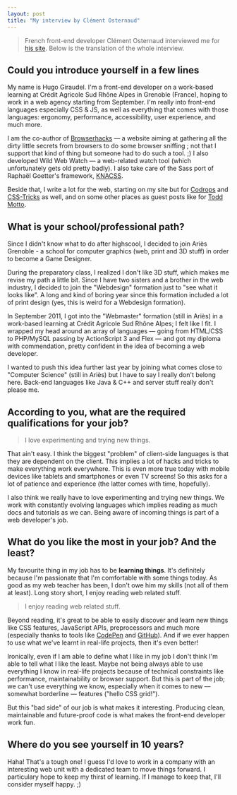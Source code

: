 ```yaml
---
layout: post
title: "My interview by Clément Osternaud"
---
```


> French front-end developer Clément Osternaud interviewed me for [his site](http://myressources.com/interview-hugo-giraudel/). Below is the translation of the whole interview. 

## Could you introduce yourself in a few lines

My name is Hugo Giraudel. I'm a front-end developer on a work-based learning at Crédit Agricole Sud Rhône Alpes in Grenoble (France), hoping to work in a web agency starting from September. I'm really into front-end languages especially CSS & JS, as well as everything that comes with those languages: ergonomy, performance, accessibility, user experience, and much more.

I am the co-author of [Browserhacks](http://browserhacks.com) &mdash; a website aiming at gathering all the dirty little secrets from browsers to do some browser sniffing ; not that I support that kind of thing but someone had to do such a tool. ;) I also developed Wild Web Watch &mdash; a web-related watch tool (which unfortunately gets old pretty badly). I also take care of the Sass port of Raphaël Goetter's framework, [KNACSS](http://knacss.com).

Beside that, I write a lot for the web, starting on my site but for [Codrops](http://tympanus.com/codrops/author/hugogiraudel) and [CSS-Tricks](http://css-tricks.com) as well, and on some other places as guest posts like for [Todd Motto](http://toddmotto.com/raw-javascript-jquery-style-fadein-fadeout-functions-hugo-giraudel/).

## What is your school/professional path?

Since I didn't know what to do after highscool, I decided to join Ariès Grenoble - a school for computer graphics (web, print and 3D stuff) in order to become a Game Designer.

During the preparatory class, I realized I don't like 3D stuff, which makes me revise my path a little bit. Since I have two sisters and a brother in the web industry, I decided to join the "Webdesign" formation just to "see what it looks like". A long and kind of boring year since this formation included a lot of print design (yes, this is weird for a Webdesign formation).

In September 2011, I got into the "Webmaster" formation (still in Ariès) in a work-based learning at Crédit Agricole Sud Rhône Alpes; I felt like I fit. I wrapped my head around an array of languages &mdash; going from HTML/CSS to PHP/MySQL passing by ActionScript 3 and Flex &mdash; and got my diploma with commendation, pretty confident in the idea of becoming a web developer.

I wanted to push this idea further last year by joining what comes close to "Computer Science" (still in Ariès) but I have to say I really don't belong here. Back-end languages like Java & C++ and server stuff really don't please me.

## According to you, what are the required qualifications for your job?

<blockquote class="pull-quote--right">I love experimenting and trying new things.</blockquote>

That ain't easy. I think the biggest "problem" of client-side languages is that they are dependent on the client. This implies a lot of hacks and tricks to make everything work everywhere. This is even more true today with mobile devices like tablets and smartphones or even TV screens! So this asks for a lot of patience and experience (the latter comes with time, hopefully).

I also think we really have to love experimenting and trying new things. We work with constantly evolving languages which implies reading as much docs and tutorials as we can. Being aware of incoming things is part of a web developer's job.

## What do you like the most in your job? And the least?

My favourite thing in my job has to be **learning things**. It's definitely because I'm passionate that I'm comfortable with some things today. As good as my web teacher has been, I don't owe him my skills (not all of them at least). Long story short, I enjoy reading web related stuff.

<blockquote class="pull-quote--right">I enjoy reading web related stuff.</blockquote>

Beyond reading, it's great to be able to easily discover and learn new things like CSS features, JavaScript APIs, preprocessors and much more (especially thanks to tools like [CodePen](http://codepen.io) and [GitHub](http://github.com)). And if we ever happen to use what we've learnt in real-life projects, then it's even better!

Ironically, even if I am able to define what I like in my job I don't think I'm able to tell what I like the least. Maybe not being always able to use everything I know in real-life projects because of technical constraints like performance, maintainability or browser support. But this is part of the job; we can't use everything we know, especially when it comes to new &mdash; somewhat borderline &mdash; features ("hello CSS grid!").

But this "bad side" of our job is what makes it interesting. Producing clean, maintainable and future-proof code is what makes the front-end developer work fun.

## Where do you see yourself in 10 years?

Haha! That's a tough one! I guess I'd love to work in a company with an interesting web unit with a dedicated team to move things forward. I particulary hope to keep my thirst of learning. If I manage to keep that, I'll consider myself happy. ;)
